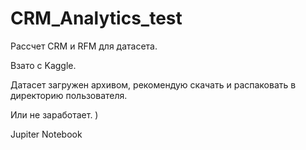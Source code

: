 # CRM_Analytics_test

Рассчет CRM и RFM для датасета.

Взато с Kaggle.

Датасет загружен архивом, рекомендую скачать и распаковать в директорию пользователя.

Или не заработает. )

Jupiter Notebook
